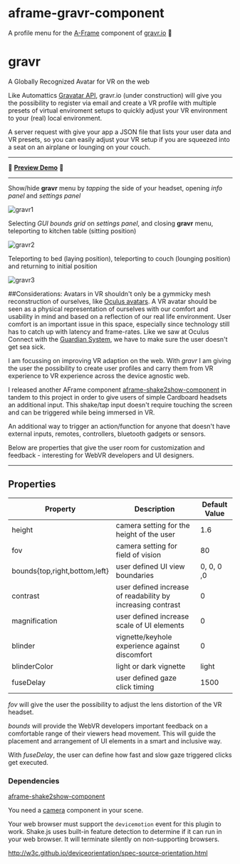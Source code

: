 # aframe-gravr-component
A profile menu for the [A-Frame](https://aframe.io) component of [gravr.io](http://gravr.io) :construction:

# gravr
A Globally Recognized Avatar for VR on the web


Like Automattics [Gravatar API](https://www.gravatar.com), gravr.io (under construction) will give you the possibility to register via email and create a VR profile with multiple presets of virtual enviroment setups to quickly adjust your VR environment to your (real) local environment.


A server request with give your app a JSON file that lists your user data and VR presets, so you can easily adjust your VR setup if you are squeezed into a seat on an airplane or lounging on your couch.


---

:red_circle: __[Preview Demo](http://rolanddubois.com/webvr/gravr-component/)__ :red_circle:

---

Show/hide __gravr__ menu by _tapping_ the side of your headset, opening _info panel_ and _settings panel_

![gravr1](https://cloud.githubusercontent.com/assets/347570/21702845/fd8c9710-d37b-11e6-8a53-62235d3e6f88.gif)


Selecting _GUI bounds grid_ on _settings panel_, and closing __gravr__ menu, teleporting to kitchen table \(sitting position\)

![gravr2](https://cloud.githubusercontent.com/assets/347570/21702844/fd8b08c8-d37b-11e6-9260-3a5dd3a3b72a.gif)


Teleporting to bed \(laying position\), teleporting to couch \(lounging position\) and returning to initial position

![gravr3](https://cloud.githubusercontent.com/assets/347570/21702843/fd8a860a-d37b-11e6-9231-8dc12da3bfdf.gif)


##Considerations:
Avatars in VR shouldn't only be a gymmicky mesh reconstruction of ourselves, like [Oculus avatars](http://www.theverge.com/2016/10/6/13177082/oculus-rift-avatars-vr-virtual-reality/in/12953919). A VR avatar should be seen as a physical representation of ourselves with our comfort and usability in mind and based on a reflection of our real life environment.
User comfort is an important issue in this space, especially since technology still has to catch up with latency and frame-rates. Like we saw at Oculus Connect with the [Guardian System](https://www.youtube.com/watch?v=g95GpyaI1e8&index=10&list=PLL2xVXGs1SP7RjXUBwur43flR7tRcbYLD), we have to make sure the user doesn't get sea sick.


I am focussing on improving VR adaption on the web. With _gravr_ I am giving the user the possibility to create user profiles and carry them from VR experience to VR experience across the device agnostic web.


I released another AFrame component [aframe-shake2show-component](https://github.com/rdub80/aframe-shake2show-component)
in tandem to this project in order to give users of simple Cardboard headsets an additional input. This shake/tap input doesn't require touching the screen and can be triggered while being immersed in VR.


An additional way to trigger an action/function for anyone that doesn't have external inputs, remotes, controllers, bluetooth gadgets or sensors. 


Below are properties that give the user room for customization and feedback - interesting for WebVR developers and UI designers.


---




## Properties


| Property                       | Description                                                    | Default Value |
| ----------------------------   | ------------------------------------------------------------   | ------------- |
| height                         | camera setting for the height of the user                      | 1.6           |
| fov                            | camera setting for field of vision                             | 80            |
| bounds{top,right,bottom,left}  | user defined UI view boundaries                                | 0, 0, 0 ,0    |
| contrast                       | user defined increase of readability by increasing contrast    | 0             |
| magnification                  | user defined increase scale of UI elements                     | 0             |
| blinder                        | vignette/keyhole experience against discomfort                 | 0             |
| blinderColor                   | light or dark vignette                                         | light         |
| fuseDelay                      | user defined gaze click timing                                 | 1500          |




_fov_ will give the user the possibility to adjust the lens distortion of the VR headset.


_bounds_ will provide the WebVR developers important feedback on a comfortable range of their viewers head movement. This will guide the placement and arrangement of UI elements in a smart and inclusive way.


With _fuseDelay_, the user can define how fast and slow gaze triggered clicks get executed.



### Dependencies


[aframe-shake2show-component](https://github.com/rdub80/aframe-shake2show-component)


You need a [camera](https://aframe.io/docs/0.3.0/components/camera.html) component in your scene. 


Your web browser must support the `devicemotion` event for this plugin to work. Shake.js uses built-in feature detection to determine if it can run in your web browser. It will terminate silently on non-supporting browsers.


http://w3c.github.io/deviceorientation/spec-source-orientation.html





